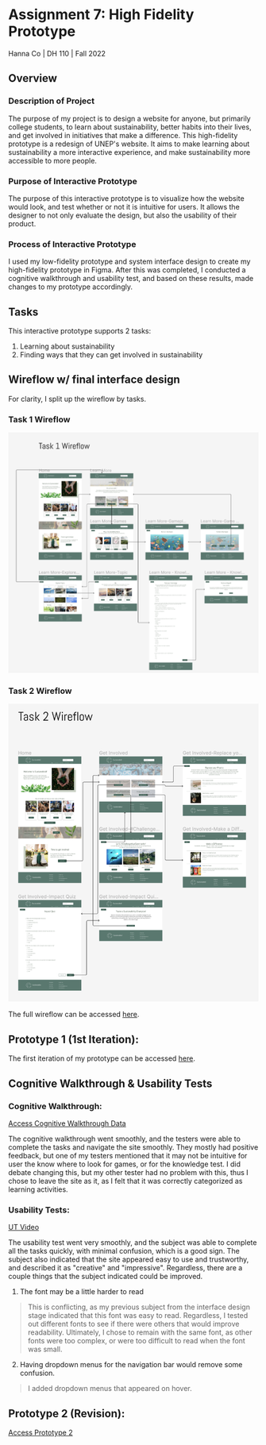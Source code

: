 # Assignment 7: High Fidelity Prototype
Hanna Co | DH 110 | Fall 2022

## Overview
### Description of Project
The purpose of my project is to design a website for anyone, but primarily college students, to learn about sustainability, better habits into their lives, and get involved in initiatives that make a difference. This high-fidelity prototype is a redesign of UNEP's website. It aims to make learning about sustainability a more interactive experience, and make sustainability more accessible to more people.

### Purpose of Interactive Prototype
The purpose of this interactive prototype is to visualize how the website would look, and test whether or not it is intuitive for users. It allows the designer to not only evaluate the design, but also the usability of their product.

### Process of Interactive Prototype
I used my low-fidelity prototype and system interface design to create my high-fidelity prototype in Figma. After this was completed, I conducted a cognitive walkthrough and usability test, and based on these results, made changes to my prototype accordingly.

## Tasks
This interactive prototype supports 2 tasks:
1. Learning about sustainability
2. Finding ways that they can get involved in sustainability

## Wireflow w/ final interface design
For clarity, I split up the wireflow by tasks.

### Task 1 Wireflow

![image](https://github.com/hannaco/DH110/blob/main/Assignment7/Task_1_Wireflow.png)

### Task 2 Wireflow

![image](https://github.com/hannaco/DH110/blob/main/Assignment7/Task_2_Wireflow.png)

The full wireflow can be accessed [here](https://www.figma.com/file/4rT9E9P4oMUs3jBchIPTN9/DH-110-Assignment-7-Wireflows?node-id=0%3A1).

## Prototype 1 (1st Iteration):
The first iteration of my prototype can be accessed [here](https://www.figma.com/proto/MpXh0UckAMhi8G7RhVRBIo/DH-110-Assignment-7?node-id=9%3A1157&scaling=scale-down&page-id=0%3A1&starting-point-node-id=9%3A1157).

## Cognitive Walkthrough & Usability Tests

### Cognitive Walkthrough:
[Access Cognitive Walkthrough Data](https://docs.google.com/spreadsheets/d/1nFgg-llrL1OLz7DFDanqqhAntGNfvC8nwv75LE-lSZs/edit?usp=sharing)

The cognitive walkthrough went smoothly, and the testers were able to complete the tasks and navigate the site smoothly. They mostly had positive feedback, but one of my testers mentioned that it may not be intuitive for user the know where to look for games, or for the knowledge test. I did debate changing this, but my other tester had no problem with this, thus I chose to leave the site as it, as I felt that it was correctly categorized as learning activities.

### Usability Tests:
[UT Video](https://drive.google.com/file/d/14xVOs3Z59G1sxIiKS0tIrc9Z2rJi9eCG/view?usp=sharing)

The usability test went very smoothly, and the subject was able to complete all the tasks quickly, with minimal confusion, which is a good sign. The subject also indicated that the site appeared easy to use and trustworthy, and described it as "creative" and "impressive". Regardless, there are a couple things that the subject indicated could be improved.
1. The font may be a little harder to read
> This is conflicting, as my previous subject from the interface design stage indicated that this font was easy to read. Regardless, I tested out different fonts to see if there were others that would improve readability. Ultimately, I chose to remain with the same font, as other fonts were too complex, or were too difficult to read when the font was small.
2. Having dropdown menus for the navigation bar would remove some confusion.
> I added dropdown menus that appeared on hover.

## Prototype 2 (Revision):

[Access Prototype 2]()
